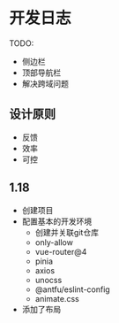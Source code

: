 # 开发日志

TODO:
- 侧边栏
- 顶部导航栏
- 解决跨域问题

## 设计原则
- 反馈
- 效率
- 可控

## 1.18
- 创建项目
- 配置基本的开发环境
  - 创建并关联git仓库
  - only-allow
  - vue-router@4
  - pinia
  - axios
  - unocss
  - @antfu/eslint-config
  - animate.css
- 添加了布局